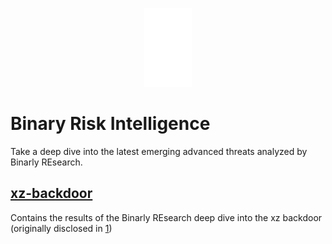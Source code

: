 <p align="center">
  <img alt="Binarly Logo" src="https://raw.githubusercontent.com/binarly-io/logo/master/binarly_white.png" width="15%">
</p>

# Binary Risk Intelligence

Take a deep dive into the latest emerging advanced threats analyzed by Binarly REsearch.

## [xz-backdoor](./xz-backdoor/)

Contains the results of the Binarly REsearch deep dive into the xz backdoor (originally disclosed in [1])

[1]: https://www.openwall.com/lists/oss-security/2024/03/29/4
